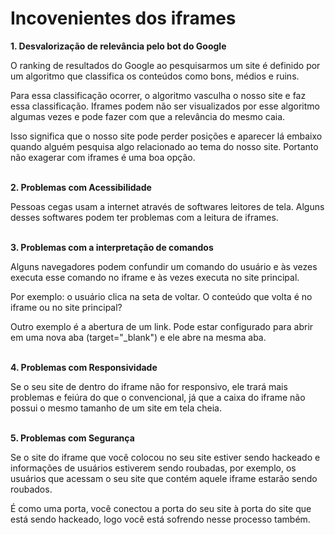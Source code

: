 # Incovenientes dos iframes

**1. Desvalorização de relevância pelo bot do Google**

O ranking de resultados do Google ao pesquisarmos um site é definido por um algoritmo que classifica os conteúdos como bons, médios e ruins.

Para essa classificação ocorrer, o algoritmo vasculha o nosso site e faz essa classificação. Iframes podem não ser visualizados por esse algoritmo algumas vezes e pode fazer com  que a relevância do mesmo caia.

Isso significa que o nosso site pode perder posições e aparecer lá embaixo quando alguém pesquisa algo relacionado ao tema do nosso site. Portanto não exagerar com iframes é uma boa opção.<br><br>

**2. Problemas com Acessibilidade**

Pessoas cegas usam a internet através de softwares leitores de tela. Alguns desses softwares podem ter problemas com a leitura de iframes.<br><br>

**3. Problemas com a interpretação de comandos**

Alguns navegadores podem confundir um comando do usuário e às vezes executa esse comando no iframe e às vezes executa no site principal.

Por exemplo: o usuário clica na seta de voltar. O conteúdo que volta é no iframe ou no site principal?

Outro exemplo é a abertura de um link. Pode estar configurado para abrir em uma nova aba (target="_blank") e ele abre na mesma aba.<br><br>

**4. Problemas com Responsividade**

Se o seu site de dentro do iframe não for responsivo, ele trará mais problemas e feiúra do que o convencional, já que a caixa do iframe não possui o mesmo tamanho de um site em tela cheia.<br><br>

**5. Problemas com Segurança**

Se o site do iframe que você colocou no seu site estiver sendo hackeado e informações de usuários estiverem sendo roubadas, por exemplo, os usuários que acessam o seu site que contém aquele iframe estarão sendo roubados.

É como uma porta, você conectou a porta do seu site à porta do site que está sendo hackeado, logo você está sofrendo nesse processo também.
